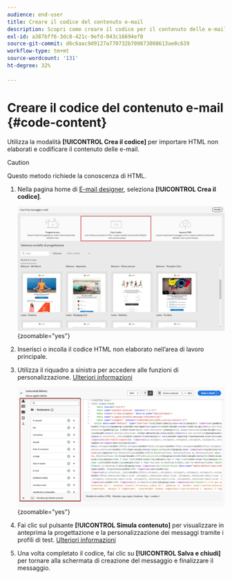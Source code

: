```yaml
---
audience: end-user
title: Creare il codice del contenuto e-mail
description: Scopri come creare il codice per il contenuto delle e-mail
exl-id: a387bff6-3dc8-421c-9efd-043c16694ef0
source-git-commit: d6c6aac9d9127a770732b709873008613ae8c639
workflow-type: tm+mt
source-wordcount: '131'
ht-degree: 32%

---
```


# Creare il codice del contenuto e-mail {#code-content}

Utilizza la modalità **[!UICONTROL Crea il codice]** per importare HTML non elaborati e codificare il contenuto delle e-mail.

>[!CAUTION]
>
>Questo metodo richiede la conoscenza di HTML.

1. Nella pagina home di [E-mail designer](get-started-email-designer.md), seleziona **[!UICONTROL Crea il codice]**.

   ![Schermata che mostra l&#39;opzione &quot;Crea il codice&quot; nella home page di E-mail Designer](assets/code-your-own.png){zoomable="yes"}

1. Inserisci o incolla il codice HTML non elaborato nell’area di lavoro principale.

1. Utilizza il riquadro a sinistra per accedere alle funzioni di personalizzazione. [Ulteriori informazioni](../personalization/gs-personalization.md)

   ![Schermata che mostra l&#39;editor di codice con le opzioni di personalizzazione nel riquadro a sinistra](assets/code-editor-personalization.png){zoomable="yes"}

1. Fai clic sul pulsante **[!UICONTROL Simula contenuto]** per visualizzare in anteprima la progettazione e la personalizzazione dei messaggi tramite i profili di test. [Ulteriori informazioni](../preview-test/preview-test.md)

1. Una volta completato il codice, fai clic su **[!UICONTROL Salva e chiudi]** per tornare alla schermata di creazione del messaggio e finalizzare il messaggio.
